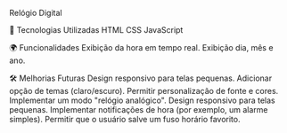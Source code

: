 Relógio Digital

🚀 Tecnologias Utilizadas
HTML
CSS
JavaScript

🌍 Funcionalidades
Exibição da hora em tempo real.
Exibição dia, mês e ano.

🛠 Melhorias Futuras
Design responsivo para telas pequenas.
Adicionar opção de temas (claro/escuro).
Permitir personalização de fonte e cores.
Implementar um modo "relógio analógico".
Design responsivo para telas pequenas.
Implementar notificações de hora (por exemplo, um alarme simples).
Permitir que o usuário salve um fuso horário favorito.
